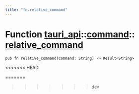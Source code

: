 ```yaml
---
title: "fn.relative_command"
---
```


# Function [tauri_api](/docs/api/rust/tauri_api/../index.html)::​[command](/docs/api/rust/tauri_api/index.html)::​[relative_command](/docs/api/rust/tauri_api/)

    pub fn relative_command(command: String) -> Result<String>
<<<<<<< HEAD
      
=======
>>>>>>> dev
